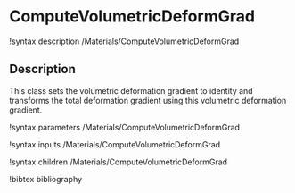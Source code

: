 # ComputeVolumetricDeformGrad

!syntax description /Materials/ComputeVolumetricDeformGrad

## Description

This class sets the volumetric deformation gradient to identity and transforms the total deformation gradient using this volumetric deformation gradient.

!syntax parameters /Materials/ComputeVolumetricDeformGrad

!syntax inputs /Materials/ComputeVolumetricDeformGrad

!syntax children /Materials/ComputeVolumetricDeformGrad

!bibtex bibliography
